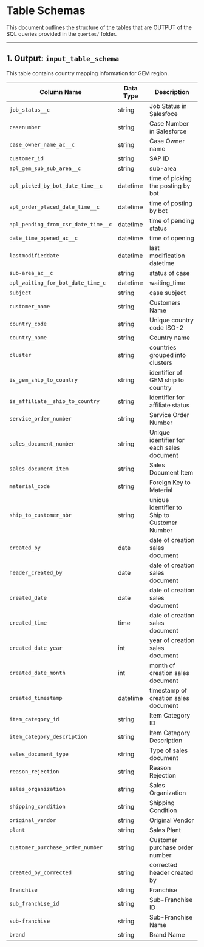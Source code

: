 # Table Schemas


This document outlines the structure of the tables that are OUTPUT of the SQL queries provided in the `queries/` folder. 

---

## 1. **Output: `input_table_schema`**

This table contains country mapping information for GEM region.

| Column Name       | Data Type    | Description                                    |
|-------------------|--------------|------------------------------------------------|
| `job_status__c`   | string           | Job Status  in Salesfoce  |
| `casenumber`   | string           | Case Number in Salesforce    |
| `case_owner_name_ac__c`   | string           | Case Owner name   |
| `customer_id`   | string           | SAP ID     |
| `apl_gem_sub_sub_area__c`   | string           | sub-area     |
| `apl_picked_by_bot_date_time__c`   | datetime           | time of picking the posting by bot     |
| `apl_order_placed_date_time__c`   | datetime           | time of posting by bot  |
| `apl_pending_from_csr_date_time__c`   | datetime           | time of pending status  |
| `date_time_opened_ac__c`   | datetime           | time of opening |
| `lastmodifieddate`   | datetime           | last modification datetime  |
| `sub-area_ac__c`   | string           | status of case  |
| `apl_waiting_for_bot_date_time_c`   | datetime           | waiting_time |
| `subject`   | string           | case subject |
| `customer_name`      | string           | Customers Name    |
| `country_code`     | string          | Unique country code ISO-2            |
| `country_name`      | string | Country name                 |
| `cluster`       | string | countries grouped into clusters                         |
| `is_gem_ship_to_country`           | string | identifier of GEM ship to country                |
| `is_affiliate__ship_to_country`     | string| identifier for affiliate status            |
| `service_order_number` | string | Service Order Number |
| `sales_document_number`     | string           | Unique identifier for each sales document         |
| `sales_document_item`     | string           | Sales Document Item         |
| `material_code` | string   | Foreign Key to Material     |
| `ship_to_customer_nbr`         | string |unique identifier to Ship to Customer Number     |
| `created_by`         | date  | date of creation sales document |
| `header_created_by`         | date  | date of creation sales document |
| `created_date`         | date  | date of creation sales document |
| `created_time`         | time  | date of creation sales document |
| `created_date_year`         | int  | year of creation sales document |
| `created_date_month`         | int  | month of creation sales document |
| `created_timestamp`         | datetime  | timestamp of creation sales document |
| `item_category_id`     | string           | Item Category ID      |
| `item_category_description`         | string | Item Category Description     |
| `sales_document_type`   | string | Type of sales document              |
| `reason_rejection`         | string  | Reason Rejection    |
| `sales_organization`     | string           | Sales Organization   |
| `shipping_condition`     | string         | Shipping Condition       |
| `original_vendor`   | string| Original Vendor                        |
| `plant`   | string  | Sales Plant     |
| `customer_purchase_order_number`   | string  | Customer purchase order number                       |
| `created_by_corrected`   | string  | corrected header created by                    |
| `franchise`   | string           | Franchise       |
| `sub_franchise_id`      | string           | Sub-Franchise ID   |
| `sub-franchise`      | string           | Sub-Franchise Name    |
| `brand` | string   | Brand Name         |